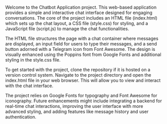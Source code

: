 Welcome to the Chatbot Application project. This web-based application provides a simple and interactive chat interface designed for engaging conversations. The core of the project includes an HTML file (index.html) which sets up the chat layout, a CSS file (style.css) for styling, and a JavaScript file (script.js) to manage the chat functionalities.

The HTML file structures the page with a chat container where messages are displayed, an input field for users to type their messages, and a send button adorned with a Telegram icon from Font Awesome. The design is visually enhanced using the Poppins font from Google Fonts and additional styling in the style.css file.

To get started with the project, clone the repository if it is hosted on a version control system. Navigate to the project directory and open the index.html file in your web browser. This will allow you to view and interact with the chat interface.

The project relies on Google Fonts for typography and Font Awesome for iconography. Future enhancements might include integrating a backend for real-time chat interactions, improving the user interface with more advanced styling, and adding features like message history and user authentication.
